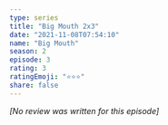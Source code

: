 ```yaml
---
type: series
title: "Big Mouth 2x3"
date: "2021-11-08T07:54:10"
name: "Big Mouth"
season: 2
episode: 3
rating: 3
ratingEmoji: "⭐️⭐️⭐️"
share: false
---
```


_[No review was written for this episode]_
